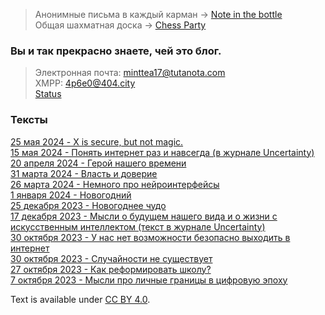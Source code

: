 > Анонимные письма в каждый карман -> [Note in the bottle](https://t.me/noteinthebottle)  
> Общая шахматная доска -> [Chess Party](https://t.me/chesspartych)

### Вы и так прекрасно знаете, чей это блог. 
> Электронная почта: minttea17@tutanota.com  
XMPP: 4p6e0@404.city  
> [Status](https://join.status.im/u/0x04e6a912372a681ae8683ee030b2a6baea057520812110070be5f5213559e1af0f4dfeb3c920cbfe35f1e8825d0599a7d7fd31866f8c7e829c22d09b45fc3780a0)

### Тексты
[25 мая 2024 - X is secure, but not magic.](/250524)  
[15 мая 2024 - Понять интернет раз и навсегда (в журнале Uncertainty)](/150524)  
[20 апреля 2024 - Герой нашего времени](/200424)  
[31 марта 2024 - Власть и доверие](/310324)  
[26 марта 2024 - Немного про нейроинтерфейсы](/260324)  
[1 января 2024 - Новогодний](/010124)  
[25 декабря 2023 - Новогоднее чудо](/251223)  
[17 декабря 2023 - Мысли о будущем нашего вида и о жизни с искусственным интеллектом (текст в журнале Uncertainty)](https://uncertaintyjournal.github.io/files/Uncertainty1.pdf)  
[30 октября 2023 - У нас нет возможности безопасно выходить в интернет](/301023_2)  
[30 октября 2023 - Случайности не существует](/301023)  
[27 октября 2023 - Как реформировать школу?](/271023)  
[7 октября 2023 - Мысли про личные границы в цифровую эпоху](/071023)

Text is available under [CC BY 4.0](https://creativecommons.org/licenses/by/4.0/).
